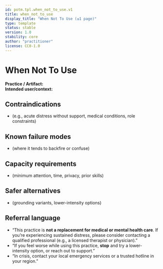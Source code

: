 ```yaml
---
id: potm.tpl.when_not_to_use.v1
title: when_not_to_use
display_title: "When Not To Use (≤1 page)"
type: template
status: stable
version: 1.0
stability: core
author: "practitioner"
license: CC0-1.0
---
```


# When Not To Use

**Practice / Artifact:**  
**Intended user/context:**  

## Contraindications
- (e.g., acute distress without support, medical conditions, role constraints)

## Known failure modes
- (where it tends to backfire or confuse)

## Capacity requirements
- (minimum attention, time, privacy, prior skills)

## Safer alternatives
- (grounding variants, lower-intensity options)

## Referral language
- “This practice is **not a replacement for medical or mental health care**. If you’re experiencing sustained distress, please consider contacting a qualified professional (e.g., a licensed therapist or physician).”
- “If you feel worse while using this practice, **stop** and try a lower-intensity option, or reach out to support.”
- “In crisis, contact your local emergency services or a trusted hotline in your region.”
